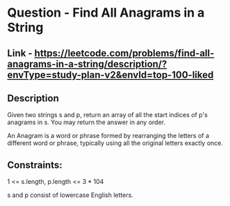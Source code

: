 # Question -  Find All Anagrams in a String

## Link - https://leetcode.com/problems/find-all-anagrams-in-a-string/description/?envType=study-plan-v2&envId=top-100-liked

## Description

Given two strings s and p, return an array of all the start indices of p's anagrams in s. You may return the answer in any order.

An Anagram is a word or phrase formed by rearranging the letters of a different word or phrase, typically using all the original letters exactly once.

## Constraints:

1 <= s.length, p.length <= 3 * 104

s and p consist of lowercase English letters.
